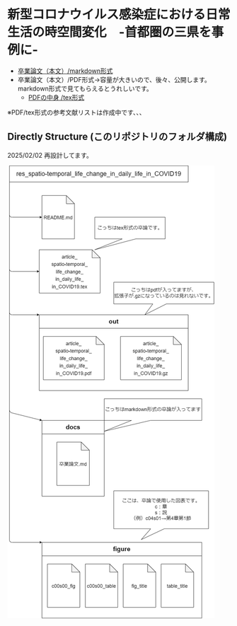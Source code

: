 # 新型コロナウイルス感染症における日常生活の時空間変化　-首都圏の三県を事例に-

- [卒業論文（本文）/markdown形式](./Docs/article_新型コロナウイルス感染症における日常生活の時空間変化.md)  
- 卒業論文（本文）/PDF形式→容量が大きいので、後々、公開します。markdown形式で見てもらえるとうれしいです。  
  - [PDFの中身 /tex形式](./Docs/article_spatio_temporal_life_change_in_daily_life_in_COVID19.tex)

※PDF/tex形式の参考文献リストは作成中です、、、

## Directly Structure (このリポジトリのフォルダ構成)

2025/02/02
再設計してます。

![Directly Structure](./Figure/fig_structuring_directly_パブリックリポジトリ用.png)
